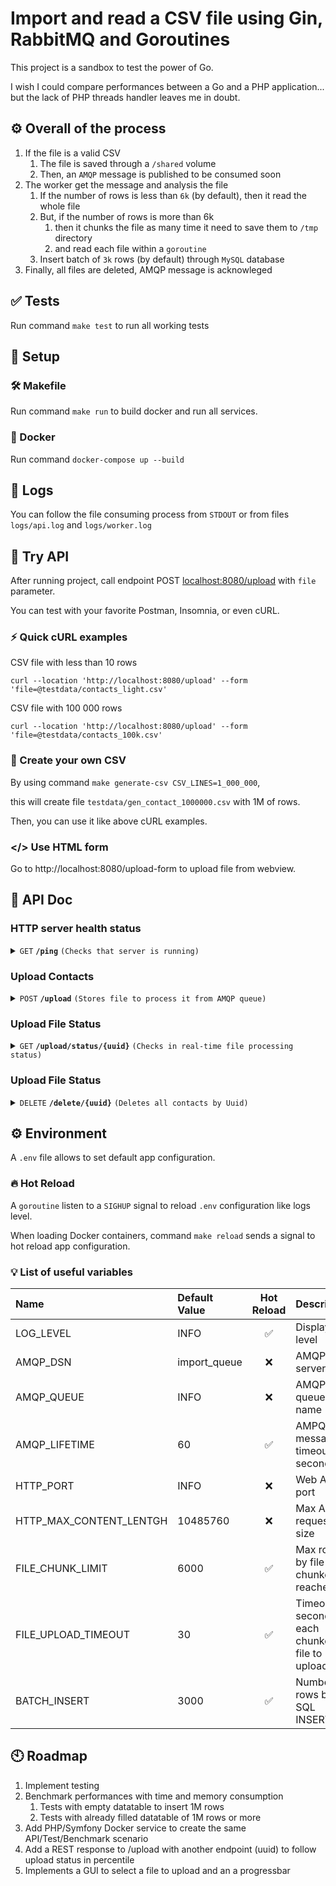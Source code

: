 # Import and read a CSV file using Gin, RabbitMQ and Goroutines
This project is a sandbox to test the power of Go.

I wish I could compare performances between a Go and a PHP application... but the lack of PHP threads handler leaves me in doubt.

## ⚙️ Overall of the process
1. If the file is a valid CSV
    1. The file is saved through a `/shared` volume
    2. Then, an `AMQP` message is published to be consumed soon
2. The worker get the message and analysis the file
    1. If the number of rows is less than `6k` (by default), then it read the whole file
    2. But, if the number of rows is more than 6k
        1. then it chunks the file as many time it need to save them to `/tmp` directory
        2. and read each file within a `goroutine`
    3. Insert batch of `3k` rows (by default) through `MySQL` database
3. Finally, all files are deleted, AMQP message is acknowleged
 

## ✅ Tests
Run command `make test` to run all working tests

## 🚀 Setup
### 🛠️ Makefile
Run command `make run` to build docker and run all services.

### 🐳 Docker
Run command `docker-compose up --build`

## 📂 Logs
You can follow the file consuming process from `STDOUT` or from files `logs/api.log` and `logs/worker.log`

## 🧪 Try API
After running project, call endpoint POST [localhost:8080/upload](http://localhost:8080/upload) with `file` parameter.

You can test with your favorite Postman, Insomnia, or even cURL.

### ⚡ Quick cURL examples
CSV file with less than 10 rows
``` 
curl --location 'http://localhost:8080/upload' --form 'file=@testdata/contacts_light.csv'
```

CSV file with 100 000 rows
``` 
curl --location 'http://localhost:8080/upload' --form 'file=@testdata/contacts_100k.csv'
```

### 🧠 Create your own CSV
By using command `make generate-csv CSV_LINES=1_000_000`,

this will create file `testdata/gen_contact_1000000.csv` with 1M of rows.

Then, you can use it like above cURL examples.

### </> Use HTML form
Go to http://localhost:8080/upload-form to upload file from webview.

## 📕 API Doc
### HTTP server health status

<details>
 <summary><code>GET</code> <code><b>/ping</b></code> <code>(Checks that server is running)</code></summary>

#### Parameters

> | name      |  type                | content-type            | description                          
> |-----------|----------------------|-------------------------|--------------------------------------
> | none      |  none                | none                    | none 


#### Responses

> | http code     | content-type                      | response                                       |
> |---------------|-----------------------------------|------------------------------------------------|
> | `200`         | `application/json`                | `{"message": "API is running", "status": "ok"}`|
> | `500`         | `text/html`                       | none                                           |

#### Example cURL

> ```bash
>  curl --location 'localhost:8080/ping'
> ```

</details>

### Upload Contacts

<details>
 <summary><code>POST</code> <code><b>/upload</b></code> <code>(Stores file to process it from AMQP queue)</code></summary>

#### Parameters

> | name      |  type                | content-type            | description                          |  expected csv headers format     |
> |-----------|----------------------|-------------------------|--------------------------------------|----------------------------------|
> | file      |  multipart/form-data | text/csv                |  CSV file containing customers infos | "Phone";"Firstname";"Lastname"   |


#### Responses

> | http code     | content-type                      | response                                                                                                                |
> |---------------|-----------------------------------|-------------------------------------------------------------------------------------------------------------------------|
> | `202`         | `application/json`                | `{"message": "File is being processed", "status_url": "http://localhost:8080/upload/status/{uuid}", "delete_url": "http://localhost:8080/delete/{uuid}", "uuid": "{uuid}"}`  |
> | `400`         | `application/json`                | `{"message":"Missing File"}`                                                                                            |
> | `415`         | `application/json`                | `{"message":"invalid file type {ext}. expected a .csv file"}`                                                           |
> | `500`         | `application/json`                | `{"message":"Cannot save file"}`                                                                                        |

##### Success
```javascript 
{
    "message": "File is being processed",                       // Message infos
    "status_url": "http://localhost:8080/upload/status/{uuid}", // Callback URL to follow file upload progress
    "delete_url": "http://localhost:8080/delete/{uuid}",        // Callback URL to delete contacts
    "uuid": "{uuid}"                                            // Uuid of the request to handle contacts
}
```

#### Example cURL

> ```bash
>  curl --location 'http://localhost:8080/upload' --form 'file=@testdata/contacts_light.csv'
> ```

</details>

### Upload File Status

<details>
 <summary><code>GET</code> <code><b>/upload/status/{uuid}</b></code> <code>(Checks in real-time file processing status)</code></summary>

#### Parameters

> | name      |  type                | content-type            | description                            |
> |-----------|----------------------|-------------------------|----------------------------------------|
> | uuid      |  string              | text/html               |  identifier of file linked to contacts |


#### Responses

> | http code     | content-type                      | response                                                                                                                   |
> |---------------|-----------------------------------|----------------------------------------------------------------------------------------------------------------------------|
> | `200`         | `application/json`                | `{"Status": "Scheduled/Processing/Completed", "Total": 10, "Inserted": 8, "Percentile": 80.000, "Duration": "560.5454ms"}` |
> | `207`         | `application/json`                | `{"Status": "Error: {message}", "Total": 10, "Inserted": 8, "Percentile": 80.000, "Duration": "560.5454ms"}` |
> | `404`         | `application/json`                | `{"message":"Progress Status Not Found"}`                                                                                  |
> | `504`         | `application/json`                | `{"message":"Request to worker timed out"}`                                                                                |
> | `500`         | `application/json`                | `{"message":"Failed to get progress status from worker"}`                                                                  |
> | `502`         | `application/json`                | `{"message":"Corrupted progress status data"}`                                                                             |

##### Success
```javascript 
{
    "Status": "Scheduled/Processing/Completed", // Humanized process status
    "Total": 10,                                // Total file rows (subtitute CSV headers)
    "Inserted": 8,                              // Total inserted rows through database
    "Percentile": 80.000                        // Progress Percentile
    "Duration": "560.5454ms"                    // Current processing time
}
```

#### Example cURL

> ```bash
>  curl --location 'http://localhost:8080/upload/status/7b1cdab9-40eb-49a3-bced-7523b8a3590e'
> ```

</details>

### Upload File Status

<details>
 <summary><code>DELETE</code> <code><b>/delete/{uuid}</b></code> <code>(Deletes all contacts by Uuid)</code></summary>

#### Parameters

> | name      |  type                | content-type            | description                            |
> |-----------|----------------------|-------------------------|----------------------------------------|
> | uuid      |  string              | text/html               |  identifier of file linked to contacts |


#### Responses

> | http code     | content-type           | response       
> |---------------|------------------------|------------------------------------------------|
> | `200`         | `application/json`     | `{"message": "Contacts are being deleted"}`    |
> | `409`         | `application/json`     | `{"message":"Upload is not completed yet"}`    |
> | `500`         | `application/json`     | `{"message":"Failed to publish job"}`          |

#### Example cURL

> ```bash
>  curl -X DELETE --location 'http://localhost:8080/delete/7b1cdab9-40eb-49a3-bced-7523b8a3590e'
> ```

</details>

## ⚙️ Environment
A `.env` file allows to set default app configuration.

### 🔥 Hot Reload
A `goroutine` listen to a `SIGHUP` signal to reload `.env` configuration like logs level.

When loading Docker containers, command `make reload` sends a signal to hot reload app configuration.

### 💡 List of useful variables

| Name                    | Default Value | Hot Reload          | Description
| :---------------------- | :-----------  | :-----------------: | :-------------------
| LOG_LEVEL               |  INFO         |         ✅          | Display log level
| AMQP_DSN                |  import_queue |         ❌          | AMQP server auth
| AMQP_QUEUE              |  INFO         |         ❌          | AMQP queue name
| AMQP_LIFETIME           |  60           |         ✅          | AMPQ message timeout in seconds
| HTTP_PORT               |  INFO         |         ❌          | Web API port
| HTTP_MAX_CONTENT_LENTGH | 10485760      |         ❌          | Max API request size
| FILE_CHUNK_LIMIT        | 6000          |         ✅          | Max rows by file (auto chunked if reached)
| FILE_UPLOAD_TIMEOUT     | 30            |         ✅          | Timeout in seconds for each chunked file to upload
| BATCH_INSERT            | 3000          |         ✅          | Number of rows by SQL INSERT


## 🕙 Roadmap
1. Implement testing
2. Benchmark performances with time and memory consumption
    1. Tests with empty datatable to insert 1M rows
    2. Tests with already filled datatable of 1M rows or more
3. Add PHP/Symfony Docker service to create the same API/Test/Benchmark scenario
4. Add a REST response to /upload with another endpoint (uuid) to follow upload status in percentile
5. Implements a GUI to select a file to upload and an a progressbar
